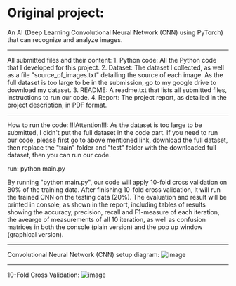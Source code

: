 # Original project:

An AI (Deep Learning Convolutional Neural Network (CNN) using PyTorch) that can recognize and analyze images.

****************************************
All submitted files and their content:
	1. Python code: All the Python code that I developed for this project. 
	2. Dataset: The dataset I collected, as well as a file "source_of_images.txt" detailing the source of each image. As the full dataset is too large to be in the submission, go to my google drive to download my dataset.
	3. README: A readme.txt that lists all submitted files, instructions to run our code.
	4. Report: The project report, as detailed in the project description, in PDF format.
****************************************
How to run the code:
	!!!Attention!!!: As the dataset is too large to be submitted, I didn't put the full dataset in the code part. If you need to run our code, please first go to above mentioned link, download the full dataset, then replace the "train" folder and "test" folder with the downloaded full dataset, then you can run our code.


  run:
  python main.py
  
  By running "python main.py", our code will apply 10-fold cross validation on 80% of the training data. After finishing 10-fold cross validation, it will run the trained CNN on the testing data (20%). The evaluation and result will be printed in console, as shown in the report, including tables of results showing the accuracy, precision, recall and F1-measure of each iteration, the avearge of measurements of all 10 iteration, as well as confusion matrices in both the console (plain version) and the pop up window (graphical version).
  

  
  ****************************************
  
  Convolutional Neural Network (CNN) setup diagram:
  ![image](https://user-images.githubusercontent.com/36003947/126837640-fb7f68e7-9f93-4110-8d3c-e4177b37ef2d.png)
  ****************************************
  10-Fold Cross Validation:
![image](https://user-images.githubusercontent.com/36003947/126837820-2718b98e-876a-4f19-ae20-7612ce784781.png)


